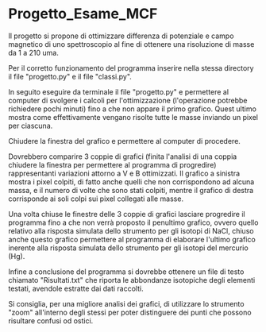 # Progetto_Esame_MCF

Il progetto si propone di ottimizzare differenza di potenziale e campo magnetico di uno spettroscopio al fine di ottenere una risoluzione di masse da 1 a 210 uma.

Per il corretto funzionamento del programma inserire nella stessa directory il file "progetto.py" e il file "classi.py".

In seguito eseguire da terminale il file "progetto.py" e permettere al computer di svolgere i calcoli per l'ottimizzazione (l'operazione potrebbe richiedere pochi minuti) fino a che non appare il primo grafico. Quest ultimo mostra come effettivamente vengano risolte tutte le masse inviando un pixel per ciascuna.

Chiudere la finestra del grafico e permettere al computer di procedere.

Dovrebbero comparire 3 coppie di grafici (finita l'analisi di una coppia chiudere la finestra per permettere al programma di progredire) rappresentanti variazioni attorno a V e B ottimizzati. Il grafico a sinistra mostra i pixel colpiti, di fatto anche quelli che non corrispondono ad alcuna massa, e il numero di volte che sono stati colpiti, mentre il grafico di destra corrisponde ai soli colpi sui pixel collegati alle masse.

Una volta chiuse le finestre delle 3 coppie di grafici lasciare progredire il programma fino a che non verrà proposto il penultimo grafico, ovvero quello relativo alla risposta simulata dello strumento per gli isotopi di NaCl, chiuso anche questo grafico permettere al programma di elaborare l'ultimo grafico inerente alla risposta simulata dello strumento per gli isotopi del mercurio (Hg).


Infine a conclusione del programma si dovrebbe ottenere un file di testo chiamato "Risultati.txt" che riporta le abbondanze isotopiche degli elementi testati, avendole estratte dai dati raccolti.

Si consiglia, per una migliore analisi dei grafici, di utilizzare lo strumento "zoom" all'interno degli stessi per poter distinguere dei punti che possono risultare confusi od ostici.

